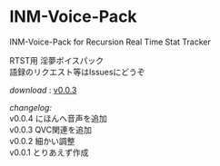 # INM-Voice-Pack  
INM-Voice-Pack for Recursion Real Time Stat Tracker  

RTST用 淫夢ボイスパック  
語録のリクエスト等はIssuesにどうぞ

*download* : [v0.0.3](https://drive.google.com/file/d/0B7rnPnz858Q8eVlubk5BWFRGQVE/view?usp=sharing)

*changelog:*  
v0.0.4 にほんへ音声を追加  
v0.0.3 QVC関連を追加  
v0.0.2 細かい調整  
v0.0.1 とりあえず作成  